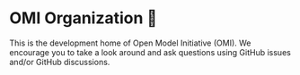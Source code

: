 # OMI Organization 👋

This is the development home of Open Model Initiative (OMI). We encourage you to take a look around and ask questions using GitHub issues and/or GitHub discussions.
